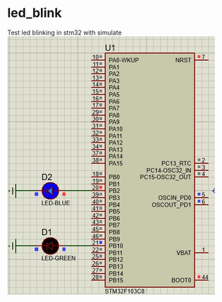 # led_blink
 Test led blinking in stm32 with simulate</br>
 ![led blinking image](/simulate/image1.jpg)
